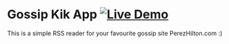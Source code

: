 # Gossip Kik App [![Live Demo](https://usekite.com/live-demo-button.png)](undefined/deploy)

This is a simple RSS reader for your favourite gossip site PerezHilton.com :) 
